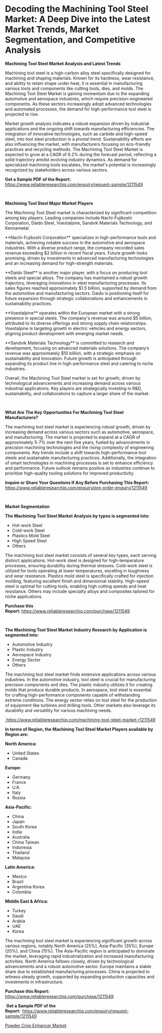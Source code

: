 <p><h1>Decoding the Machining Tool Steel Market: A Deep Dive into the Latest Market Trends, Market Segmentation, and Competitive Analysis</h1></p><p><strong>Machining Tool Steel Market Analysis and Latest Trends</strong></p>
<p><p>Machining tool steel is a high-carbon alloy steel specifically designed for machining and shaping materials. Known for its hardness, wear resistance, and ability to retain shape under heat, it is essential in manufacturing various tools and components like cutting tools, dies, and molds. The Machining Tool Steel Market is gaining momentum due to the expanding automotive and aerospace industries, which require precision-engineered components. As these sectors increasingly adopt advanced technologies and automated processes, the demand for high-performance tool steel is projected to rise.</p><p>Market growth analysis indicates a robust expansion driven by industrial applications and the ongoing shift towards manufacturing efficiencies. The integration of innovative technologies, such as carbide and high-speed steel, into tool steel production is a pivotal trend. Sustainability efforts are also influencing the market, with manufacturers focusing on eco-friendly practices and recycling methods. The Machining Tool Steel Market is expected to grow at a CAGR of 6.2% during the forecast period, reflecting a solid trajectory amidst evolving industry dynamics. As demand for specialized machining tools escalates, the market's potential is increasingly recognized by stakeholders across various sectors.</p></p>
<p><strong>Get a Sample PDF of the Report:&nbsp;</strong> <a href="https://www.reliableresearchiq.com/enquiry/request-sample/1211549?utm_campaign=2271&utm_medium=2&utm_source=Github&utm_content=ia&utm_term=24032025&utm_id=machining-tool-steel">https://www.reliableresearchiq.com/enquiry/request-sample/1211549</a></p>
<p>&nbsp;</p>
<p><strong>Machining Tool Steel Major Market Players</strong></p>
<p><p>The Machining Tool Steel market is characterized by significant competition among key players. Leading companies include Nachi-Fujikoshi Corporation, Daido Steel, Voestalpine, Sandvik Materials Technology, and Kennametal.</p><p>**Nachi-Fujikoshi Corporation** specializes in high-performance tools and materials, achieving notable success in the automotive and aerospace industries. With a diverse product range, the company recorded sales revenue exceeding $2 billion in recent fiscal years. Future growth looks promising, driven by investments in advanced manufacturing technologies and an increasing demand for high-strength materials.</p><p>**Daido Steel** is another major player, with a focus on producing tool steels and special alloys. The company has maintained a robust growth trajectory, leveraging innovations in steel manufacturing processes. Its sales figures reached approximately $1.5 billion, supported by demand from the automotive and manufacturing sectors. Daido is positioning itself for future expansion through strategic collaborations and enhancements in sustainability practices.</p><p>**Voestalpine** operates within the European market with a strong presence in special steels. The company's revenue was around $5 billion, attributed to its diverse offerings and strong supply chain relationships. Voestalpine is targeting growth in electric vehicles and energy sectors, aligning product development with emerging market needs.</p><p>**Sandvik Materials Technology** is committed to research and development, focusing on advanced materials solutions. The company’s revenue was approximately $10 billion, with a strategic emphasis on sustainability and innovation. Future growth is anticipated through expanding its product line in high-performance steel and catering to niche industries.</p><p>Overall, the Machining Tool Steel market is set for growth, driven by technological advancements and increasing demand across various industrial applications. Key players are strategically investing in R&D, sustainability, and collaborations to capture a larger share of the market.</p></p>
<p>&nbsp;</p>
<p><strong>What Are The Key Opportunities For Machining Tool Steel Manufacturers?</strong></p>
<p><p>The machining tool steel market is experiencing robust growth, driven by increasing demand across various sectors such as automotive, aerospace, and manufacturing. The market is projected to expand at a CAGR of approximately 5-7% over the next five years, fueled by advancements in precision machining technologies and the rising complexity of engineering components. Key trends include a shift towards high-performance tool steels and sustainable manufacturing practices. Additionally, the integration of smart technologies in machining processes is set to enhance efficiency and performance. Future outlook remains positive as industries continue to prioritize high-quality tooling solutions for improved productivity.</p></p>
<p><strong>Inquire or Share Your Questions If Any Before Purchasing This Report:</strong> <a href="https://www.reliableresearchiq.com/enquiry/pre-order-enquiry/1211549?utm_campaign=2271&utm_medium=2&utm_source=Github&utm_content=ia&utm_term=24032025&utm_id=machining-tool-steel">https://www.reliableresearchiq.com/enquiry/pre-order-enquiry/1211549</a></p>
<p>&nbsp;</p>
<p><strong>Market Segmentation</strong></p>
<p><strong>The Machining Tool Steel Market Analysis by types is segmented into:</strong></p>
<p><ul><li>Hot-work Steel</li><li>Cold-work Steel</li><li>Plastics Mold Steel</li><li>High Speed Steel</li><li>Others</li></ul></p>
<p><p>The machining tool steel market consists of several key types, each serving distinct applications. Hot-work steel is designed for high-temperature processes, ensuring durability during thermal stresses. Cold-work steel is utilized for tools operating at lower temperatures, excelling in toughness and wear resistance. Plastics mold steel is specifically crafted for injection molding, featuring excellent finish and dimensional stability. High-speed steel is optimal for cutting tools, enabling high cutting speeds and heat resistance. Others may include specialty alloys and composites tailored for niche applications.</p></p>
<p><strong>Purchase this Report:&nbsp;</strong><a href="https://www.reliableresearchiq.com/purchase/1211549?utm_campaign=2271&utm_medium=2&utm_source=Github&utm_content=ia&utm_term=24032025&utm_id=machining-tool-steel">https://www.reliableresearchiq.com/purchase/1211549</a></p>
<p>&nbsp;</p>
<p><strong>The Machining Tool Steel Market Industry Research by Application is segmented into:</strong></p>
<p><ul><li>Automotive Industry</li><li>Plastic Industry</li><li>Aerospace Industry</li><li>Energy Sector</li><li>Others</li></ul></p>
<p><p>The machining tool steel market finds extensive applications across various industries. In the automotive industry, tool steel is crucial for manufacturing precision components and dies. The plastic industry utilizes it for creating molds that produce durable products. In aerospace, tool steel is essential for crafting high-performance components capable of withstanding extreme conditions. The energy sector relies on tool steel for the production of equipment like turbines and drilling tools. Other markets also leverage its durability and versatility for various machining needs.</p></p>
<p><a href="https://www.reliableresearchiq.com/machining-tool-steel-market-r1211549?utm_campaign=2271&utm_medium=2&utm_source=Github&utm_content=ia&utm_term=24032025&utm_id=machining-tool-steel">&nbsp;https://www.reliableresearchiq.com/machining-tool-steel-market-r1211549</a></p>
<p><strong>In terms of Region, the Machining Tool Steel Market Players available by Region are:</strong></p>
<p>
    <p> <strong> North America: </strong>
        <ul>
            <li>United States</li>
            <li>Canada</li>
        </ul>
        </p> 
    <p> <strong> Europe: </strong>
        <ul>
            <li>Germany</li>
            <li>France</li>
            <li>U.K.</li>
            <li>Italy</li>
            <li>Russia</li>
        </ul>
        </p> 
    <p> <strong> Asia-Pacific: </strong>
        <ul>
            <li>China</li>
            <li>Japan</li>
            <li>South Korea</li>
            <li>India</li>
            <li>Australia</li>
            <li>China Taiwan</li>
            <li>Indonesia</li>
            <li>Thailand</li>
            <li>Malaysia</li>
        </ul>
        </p> 
    <p> <strong> Latin America: </strong>
        <ul>
            <li>Mexico</li>
            <li>Brazil</li>
            <li>Argentina Korea</li>
            <li>Colombia</li>
        </ul>
        </p> 
    <p> <strong> Middle East & Africa: </strong>
        <ul>
            <li>Turkey</li>
            <li>Saudi</li>
            <li>Arabia</li>
            <li>UAE</li>
            <li>Korea</li>
        </ul>
    </p>
    </p>
<p><p>The machining tool steel market is experiencing significant growth across various regions, notably North America (25%), Asia-Pacific (35%), Europe (20%), and China (15%). The Asia-Pacific region is anticipated to dominate the market, leveraging rapid industrialization and increased manufacturing activities. North America follows closely, driven by technological advancements and a robust automotive sector. Europe maintains a stable share due to established manufacturing processes. China is projected to witness steady growth, supported by expanding production capacities and investments in infrastructure.</p></p>
<p><strong>Purchase this Report: </strong><a href="https://www.reliableresearchiq.com/purchase/1211549?utm_campaign=2271&utm_medium=2&utm_source=Github&utm_content=ia&utm_term=24032025&utm_id=machining-tool-steel">https://www.reliableresearchiq.com/purchase/1211549</a></p>
<p>&nbsp;<strong>Get a Sample PDF of the Report:&nbsp;&nbsp;</strong><a href="https://www.reliableresearchiq.com/enquiry/request-sample/1211549?utm_campaign=2271&utm_medium=2&utm_source=Github&utm_content=ia&utm_term=24032025&utm_id=machining-tool-steel">https://www.reliableresearchiq.com/enquiry/request-sample/1211549</a></p>
<p><strong></strong></p>
<p><p><a href="https://github.com/ajegiobitsa/Market-Research-Report-List-1/blob/main/powder-crop-enhancer-market.md?utm_campaign=2271&utm_medium=2&utm_source=Github&utm_content=ia&utm_term=24032025&utm_id=machining-tool-steel">Powder Crop Enhancer Market</a></p></p>